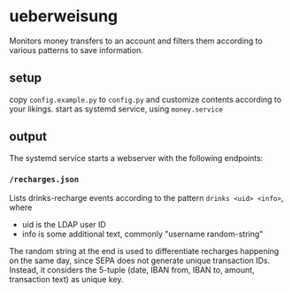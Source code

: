# ueberweisung
Monitors money transfers to an account and filters them according to various patterns to save information.

## setup
copy `config.example.py` to `config.py` and customize contents according to your likings.
start as systemd service, using `money.service`

## output
The systemd service starts a webserver with the following endpoints:

### `/recharges.json`
Lists drinks-recharge events according to the pattern `drinks <uid> <info>`, where
- uid is the LDAP user ID
- info is some additional text, commonly "username random-string"

The random string at the end is used to differentiate recharges happening on the same day, since SEPA does not generate unique transaction IDs.
Instead, it considers the 5-tuple (date, IBAN from, IBAN to, amount, transaction text) as unique key.
